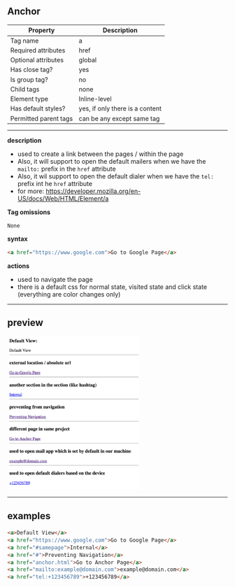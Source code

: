 ## Anchor

| Property              | Description                     |
| --------------------- | ------------------------------- |
| Tag name              | a                               |
| Required attributes   | href                            |
| Optional attributes   | global                          |
| Has close tag?        | yes                             |
| Is group tag?         | no                              |
| Child tags            | none                            |
| Element type          | Inline-level                    |
| Has default styles?   | yes, if only there is a content |
| Permitted parent tags | can be any except same tag      |

---

**description**

- used to create a link between the pages / within the page
- Also, it will support to open the default mailers when we have the `mailto:` prefix in the `href` attribute
- Also, it wil support to open the default dialer when we have the `tel:` prefix int he `href` attribute
- for more: https://developer.mozilla.org/en-US/docs/Web/HTML/Element/a

**Tag omissions**

```
None
```

**syntax**

```html
<a href="https://www.google.com">Go to Google Page</a>
```

**actions**

- used to navigate the page
- there is a default css for normal state, visited state and click state (everything are color changes only)

---

## preview

<img src="./preview/anchor.png" width="300px"/>

---

## examples

```html
<a>Default View</a>
<a href="https://www.google.com">Go to Google Page</a>
<a href="#samepage">Internal</a>
<a href="#">Preventing Navigation</a>
<a href="anchor.html">Go to Anchor Page</a>
<a href="mailto:example@domain.com">example@domain.com</a>
<a href="tel:+123456789">+123456789</a>
```
